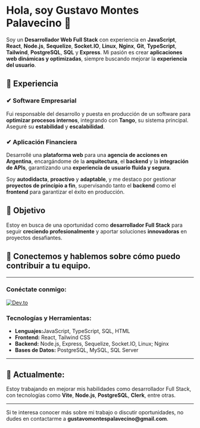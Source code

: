 <h1>Hola, soy Gustavo Montes Palavecino 👋</h1>

<p>Soy un <strong>Desarrollador Web Full Stack</strong> con experiencia en <strong>JavaScript</strong>, <strong>React</strong>, <strong>Node.js</strong>, <strong>Sequelize</strong>, <strong>Socket.IO</strong>, <strong>Linux</strong>, <strong>Nginx</strong>, <strong>Git</strong>, <strong>TypeScript</strong>, <strong>Tailwind</strong>, <strong>PostgreSQL</strong>, <strong>SQL</strong> y <strong>Express</strong>. Mi pasión es crear <strong>aplicaciones web dinámicas y optimizadas</strong>, siempre buscando mejorar la <strong>experiencia del usuario</strong>.</p>

<h2>🔹 Experiencia</h2>

<h3>✔ <strong>Software Empresarial</strong></h3>
<p>Fui responsable del desarrollo y puesta en producción de un software para <strong>optimizar procesos internos</strong>, integrando con <strong>Tango</strong>, su sistema principal. Aseguré su <strong>estabilidad</strong> y <strong>escalabilidad</strong>.</p>

<h3>✔ <strong>Aplicación Financiera</strong></h3>
<p>Desarrollé una <strong>plataforma web</strong> para una <strong>agencia de acciones en Argentina</strong>, encargándome de la <strong>arquitectura</strong>, el <strong>backend</strong> y la <strong>integración de APIs</strong>, garantizando una <strong>experiencia de usuario fluida y segura</strong>.</p>

<p>Soy <strong>autodidacta</strong>, <strong>proactivo</strong> y <strong>adaptable</strong>, y me destaco por gestionar <strong>proyectos de principio a fin</strong>, supervisando tanto el <strong>backend</strong> como el <strong>frontend</strong> para garantizar el éxito en producción.</p>

<h2>🎯 <strong>Objetivo</strong></h2>
<p>Estoy en busca de una oportunidad como <strong>desarrollador Full Stack</strong> para seguir <strong>creciendo profesionalmente</strong> y aportar soluciones <strong>innovadoras</strong> en proyectos desafiantes.</p>

<h2>📩 <strong>Conectemos y hablemos sobre cómo puedo contribuir a tu equipo.</strong></h2>

<hr>

<h3>Conéctate conmigo:</h3>
<a href="https://dev.to/gustavo_montes_palavecino"><img src="https://raw.githubusercontent.com/rahuldkjain/github-profile-readme-generator/master/src/images/icons/Social/devto.svg" alt="Dev.to" /></a>


<h3>Tecnologías y Herramientas:</h3>
<ul>
  <li><strong>Lenguajes:</strong>JavaScript, TypeScript, SQL, HTML</li>
  <li><strong>Frontend:</strong> React, Tailwind CSS</li>
  <li><strong>Backend:</strong> Node.js, Express, Sequelize, Socket.IO, Linux; Nginx</li>
  <li><strong>Bases de Datos:</strong> PostgreSQL, MySQL, SQL Server</li>

</ul>

<hr>

<h2>🌱 Actualmente:</h2>
<p>Estoy trabajando en mejorar mis habilidades como desarrollador Full Stack, con tecnologías como <strong>Vite</strong>, <strong>Node.js</strong>, <strong>PostgreSQL</strong>, <strong>Clerk</strong>, entre otras.</p>

<hr>

<p>Si te interesa conocer más sobre mi trabajo o discutir oportunidades, no dudes en contactarme a <strong>gustavomontespalavecino@gmail.com</strong>.</p>

